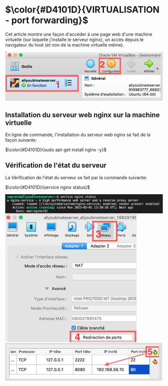 # $\color{#D4101D}{VIRTUALISATION - port forwarding}$
Cet article montre une façon d'accéder à une page web d'une machine virtuelle (sur laquelle j'installe le serveur nginx), un accès depuis le navigateur du host (et non de la machine virtuelle même).

<img src="https://raw.githubusercontent.com/abiForSofteam/virtualisation/main/img1.png">

## Installation du serveur web nginx sur la machine virtuelle
En ligne de commande, l'installation du serveur web nginx se fait de la façon suivante:  

$\color{#D4101D}{sudo apt-get install nginx -y}$


## Vérification de l'état du serveur
La Vérification de l'état du serveur se fait par la commande suivante:  

$\color{#D4101D}{service nginx status}$

<img src="https://raw.githubusercontent.com/abiForSofteam/virtualisation/main/nginx_status.png">

<img src="https://raw.githubusercontent.com/abiForSofteam/virtualisation/master/img2.png">
<img src="https://raw.githubusercontent.com/abiForSofteam/virtualisation/master/img3.png">

